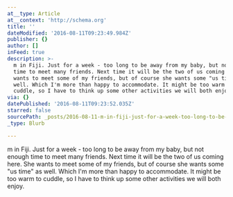 ```yaml
---
at__type: Article
at__context: 'http://schema.org'
title: ''
dateModified: '2016-08-11T09:23:49.984Z'
publisher: {}
author: []
inFeed: true
description: >-
  m in Fiji. Just for a week - too long to be away from my baby, but not enough
  time to meet many friends. Next time it will be the two of us coming here. She
  wants to meet some of my friends, but of course she wants some "us time” as
  well. Which I'm more than happy to accommodate. It might be too warm to
  cuddle, so I have to think up some other activities we will both enjoy.
via: {}
datePublished: '2016-08-11T09:23:52.035Z'
starred: false
sourcePath: _posts/2016-08-11-m-in-fiji-just-for-a-week-too-long-to-be-away-from-my-bab.md
_type: Blurb

---
```

m in Fiji. Just for a week - too long to be away from my baby, but not enough time to meet many friends. Next time it will be the two of us coming here. She wants to meet some of my friends, but of course she wants some "us time" as well. Which I'm more than happy to accommodate. It might be too warm to cuddle, so I have to think up some other activities we will both enjoy.